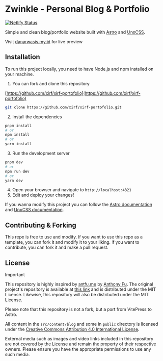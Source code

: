 # Zwinkle - Personal Blog & Portfolio

[![Netlify Status](https://api.netlify.com/api/v1/badges/580ae834-573d-4257-84e2-666393dd50b4/deploy-status?branch=main)](https://app.netlify.com/projects/danarwasis/deploys)

Simple and clean blog/portfolio website built with <a href="https://astro.build/" target="_blank">Astro</a> and <a href="https://(https://unocss.dev/)" target="_blank">UnoCSS</a>.

Visit [danarwasis.my.id](https://danarwasis.my.id) for live preview

<!-- image -->

<!-- <figure>
    <source 
        srcset="https://raw.githubusercontent.com/xirf/xirf-portofolio/main/public/images/screenshot-dark.png"
        media="(prefers-color-scheme: dark)" />
    <source 
        srcset="https://raw.githubusercontent.com/xirf/xirf-portofolio/main/public/images/screenshot-light.png"
        media="(prefers-color-scheme: light), (prefers-color-scheme: no-preference)" />
    <img
        src="https://raw.githubusercontent.com/xirf/xirf-portofolio/main/public/images/screenshot-light.png"
        alt="XIRF - Personal Blog & Portfolio" />
</figure> -->

## Installation

To run this project locally, you need to have Node.js and npm installed on your machine.

1. You can fork and clone this repository

[https://github.com/xirf/xirf-portofolio](https://github.com/xirf/xirf-portofolio)
```bash
git clone https://github.com/xirf/xirf-portofolio.git
```

2. Install the dependencies

```bash
pnpm install
# or
npm install
# or
yarn install
```

3. Run the development server

```bash
pnpm dev
# or
npm run dev
# or
yarn dev
```

4. Open your browser and navigate to `http://localhost:4321`
5. Edit and deploy your changes!

If you wanna modify this project you can follow the [Astro documentation](https://docs.astro.build/getting-started) and [UnoCSS documentation](https://unocss.dev/guide/).

## Contributing & Forking

This repo is free to use and modify. If you want to use this repo as a template, you can fork it and modify it to your liking. If you want to contribute, you can fork it and make a pull request.

## License

> [!IMPORTANT]
> This repository is highly inspired by [antfu.me](https://antfu.me) by [Anthony Fu](https://github.com/antfu). The original project's repository is available at [this link](https://github.com/antfu/antfu.me) and is distributed under the MIT License. Likewise, this repository will also be distributed under the MIT License.
>
> Please note that this repository is not a fork, but a port from VitePress to Astro.

All content in the `src/content/blog` and some in `public` directory is licensed under the [Creative Commons Attribution 4.0 International License](https://creativecommons.org/licenses/by/4.0/).

External media such as images and video links included in this repository are not covered by the License and remain the property of their respective owners. Please ensure you have the appropriate permissions to use any such media.

